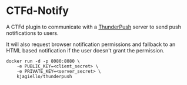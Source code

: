 # CTFd-Notify

A CTFd plugin to communicate with a [ThunderPush](https://github.com/thunderpush/thunderpush) server to send push notifications to users. 

It will also request browser notification permissions and fallback to an HTML based notification if the user doesn't grant the permission. 

```
docker run -d -p 8080:8080 \
    -e PUBLIC_KEY=<client_secret> \
    -e PRIVATE_KEY=<server_secret> \
    kjagiello/thunderpush
```
